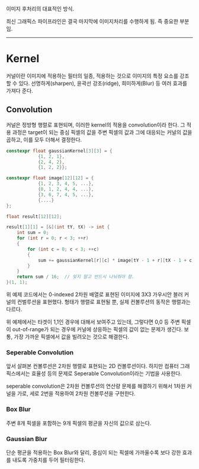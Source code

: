 
이미지 후처리의 대표적인 방식.

최신 그래픽스 파이프라인은 결국 마지막에 이미지처리를 수행하게 됨. 즉 중요한 부분임.

---
# Kernel

커널이란 이미지에 적용하는 필터의 일종, 적용하는 것으로 이미지의 특정 요소를 강조할 수 있다.
선명하게(sharpen), 윤곽선 강조(ridge), 희미하게(Blur) 등 여러 효과를 가져다 준다.

## Convolution
커널은 정방형 행렬로 표현되며, 이러한 kernel의 적용을 convolution이라 한다. 그 적용 과정은 target이 되는 중심 픽셀의 값을 주변 픽셀의 값과 그에 대응되는 커널의 값을 곱하고, 이를 모두 더해서 결정한다. 
```C++
constexpr float gaussianKernel[3][3] = {
			{1, 2, 1},
			{2, 4, 2},
			{1, 2, 2}};

constexpr float image[12][12] = {
			{1, 2, 3, 4, 5, ...},
			{0, 1, 2, 4, 4, ...},
			{3, 6, 7, 4, 5, ...},
			{....}
};

float result[12][12];

result[1][1] = [&](int tY, tX) -> int {
	int sum = 0;
	for (int r = 0; r < 3; ++r)
	{
		for (int c = 0; c < 3; ++c)
		{
			sum += gaussianKernel[r][c] * image[tY - 1 + r][tX - 1 + c]; 
		}
	}
	return sum / 16;  // 잊지 말고 반드시 나눠줘야 함.
}(1, 1);

```

위 예제 코드에서는 0-indexed 2차원 배열로 표현된 이미지에 3X3 가우시안 블러 커널의 컨벌루션을 표현했다. 형태가 행렬로 표현될 뿐, 실제 컨볼루션의 동작은 행렬과는 다르다.

위 예제에서는 타겟이 1,1인 경우에 대해서 보여주고 있는데, 그렇다면 0,0 등 주변 픽셀이  out-of-range가 되는 경우에 커널에 상응하는 픽셀의 값이 없는 문제가 생긴다. 보통, 가장 가까운 픽셀에서 값을 빌려오는 것으로 해결한다.

### Seperable Convolution

앞서 살펴본 컨볼루션은 2차원 행렬로 표현되는 2D 컨볼루션이다. 하지만 컴퓨터 그래픽스에서는 효율성 등의 문제로 Seperable Convolution이라는 기법을 사용한다.

seperable convolution은 2차원 컨볼루션의 연산량 문제를 해결하기 위해서 1차원 커널을 가로, 세로 2번을 적용하여 2차원 컨볼루션을 구현한다.
### Box Blur

주변 8개 픽셀을 포함하는 9개 픽셀의 평균을 자신의 값으로 삼는다.

### Gaussian Blur

단순 평균을 적용하는 Box Blur와 달리, 중심이 되는 픽셀에 가까울수록 보다 강한 효과를 내도록 가중치를 두어 필터링한다.